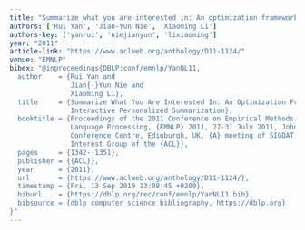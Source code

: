 ```yaml
---
title: "Summarize what you are interested in: An optimization framework for interactive personalized summarization"
authors: ['Rui Yan', 'Jian-Yun Nie', 'Xiaoming Li']
authors-key: ['yanrui', 'niejianyun', 'lixiaoming']
year: "2011"
article-link: "https://www.aclweb.org/anthology/D11-1124/"
venue: "EMNLP"
bibex: "@inproceedings{DBLP:conf/emnlp/YanNL11,
  author    = {Rui Yan and
               Jian{-}Yun Nie and
               Xiaoming Li},
  title     = {Summarize What You Are Interested In: An Optimization Framework for
               Interactive Personalized Summarization},
  booktitle = {Proceedings of the 2011 Conference on Empirical Methods in Natural
               Language Processing, {EMNLP} 2011, 27-31 July 2011, John McIntyre
               Conference Centre, Edinburgh, UK, {A} meeting of SIGDAT, a Special
               Interest Group of the {ACL}},
  pages     = {1342--1351},
  publisher = {{ACL}},
  year      = {2011},
  url       = {https://www.aclweb.org/anthology/D11-1124/},
  timestamp = {Fri, 13 Sep 2019 13:08:45 +0200},
  biburl    = {https://dblp.org/rec/conf/emnlp/YanNL11.bib},
  bibsource = {dblp computer science bibliography, https://dblp.org}
}"
---
```

